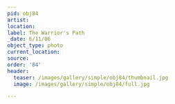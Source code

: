 ```yaml
---
pid: obj84
artist:
location:
label: The Warrior's Path
_date: 6/11/06
object_type: photo
current_location:
source:
order: '84'
header:
  teaser: /images/gallery/simple/obj84/thumbnail.jpg
  image: /images/gallery/simple/obj84/full.jpg

---
```

